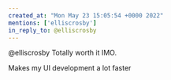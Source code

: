 ```yaml
---
created_at: "Mon May 23 15:05:54 +0000 2022"
mentions: ['elliscrosby']
in_reply_to: @elliscrosby
---
```


@elliscrosby Totally worth it IMO. 

Makes my UI development a lot faster